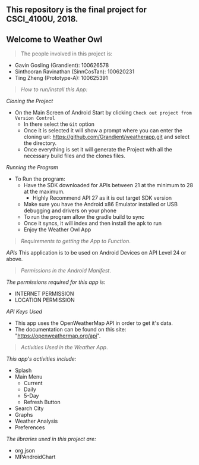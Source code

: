 ## This repository is the final project for CSCI_4100U, 2018.

## Welcome to Weather Owl 

>The people involved in this project is:
* Gavin Gosling (Grandient): 100626578
* Sinthooran Ravinathan (SinnCosTan): 100620231
* Ting Zheng (Prototype-A): 100625391

>_How to run/install this App:_

*Cloning the Project*
* On the Main Screen of Android Start by clicking `Check out project from Version Control`
   * In there select the `Git` option
   * Once it is selected it will show a prompt where you can enter the cloning url: https://github.com/Grandient/weatherapp.git and select the directory.
   * Once everything is set it will generate the Project with all the necessary build files and the clones files.

*Running the Program*
* To Run the program:
   * Have the SDK downloaded for APIs between 21 at the minimum to 28 at the maximum. 
      * Highly Recommend API 27 as it is out target SDK version
   * Make sure you have the Android x86 Emulator installed or USB debugging and drivers on your phone
   * To run the program allow the gradle build to sync
   * Once it syncs, it will index and then install the apk to run
   * Enjoy the Weather Owl App
  
  
>_Requirements to getting the App to Function_.

*APIs*
This application is to be used on Android Devices on API Level 24 or above.


>_Permissions in the Android Manifest_.

*The permissions required for this app is:* 
* INTERNET PERMISSION
* LOCATION PERMISSION

*API Keys Used*
* This app uses the OpenWeatherMap API in order to get it's data.
* The documentation can be found on this site: "https://openweathermap.org/api".


>_Activities Used in the Weather App_.

*This app's activities include:*
* Splash
* Main Menu
   * Current
   * Daily
   * 5-Day
   * Refresh Button
* Search City
* Graphs
* Weather Analysis
* Preferences
    
*The libraries used in this project are:*
* org.json
* MPAndroidChart
